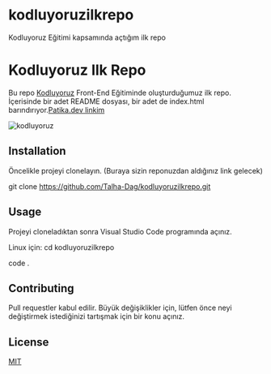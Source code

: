 # kodluyoruzilkrepo
Kodluyoruz Eğitimi kapsamında açtığım ilk repo
# Kodluyoruz Ilk Repo

Bu repo [Kodluyoruz](https://www.kodluyoruz.org/) Front-End Eğitiminde oluşturduğumuz ilk repo. İçerisinde bir adet README dosyası, bir adet de index.html barındırıyor.[Patika.dev linkim](https://app.patika.dev/talhadag)

![kodluyoruz](https://user-images.githubusercontent.com/123738520/220450863-459e314f-f51b-4444-9d40-80c856665a5a.png)


## Installation

Öncelikle projeyi clonelayın. (Buraya sizin reponuzdan aldığınız link gelecek)

git clone https://github.com/Talha-Dag/kodluyoruzilkrepo.git


## Usage

Projeyi cloneladıktan sonra Visual Studio Code programında açınız.

Linux için:
cd kodluyoruzilkrepo

code .


## Contributing
Pull requestler kabul edilir. Büyük değişiklikler için, lütfen önce neyi değiştirmek istediğinizi tartışmak için bir konu açınız.



## License
[MIT](https://choosealicense.com/licenses/mit/)

